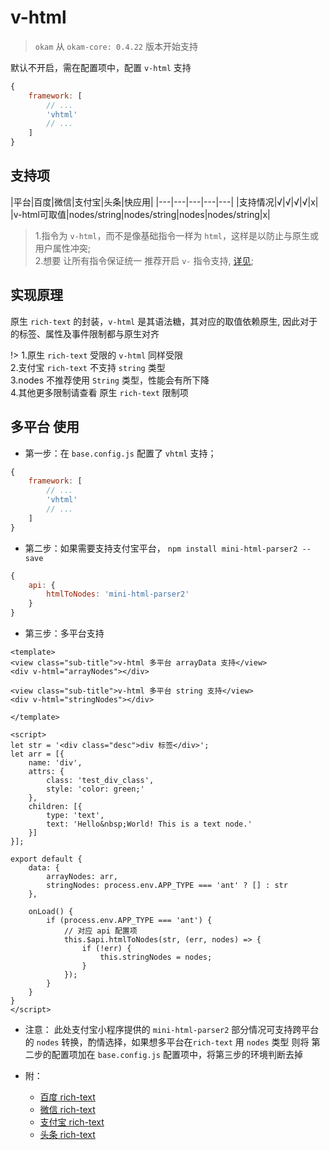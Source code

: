 # v-html

> `okam` 从 `okam-core: 0.4.22` 版本开始支持

默认不开启，需在配置项中，配置 `v-html` 支持


``` base.config.js
{
    framework: [
        // ...
        'vhtml'
        // ...
    ]
}
```

## 支持项

|平台|百度|微信|支付宝|头条|快应用|
|---|---|---|---|---|
|支持情况|√|√|√|√|x|
|v-html可取值|nodes/string|nodes/string|nodes|nodes/string|x|

> 1.指令为 `v-html`，而不是像基础指令一样为 `html`，这样是以防止与原生或用户属性冲突;<br>
  2.想要 让所有指令保证统一 推荐开启 `v-` 指令支持, [详见](template/vueSyntax.md);


## 实现原理

原生 `rich-text` 的封装，`v-html` 是其语法糖，其对应的取值依赖原生, 因此对于的标签、属性及事件限制都与原生对齐

!> 1.原生 `rich-text` 受限的 `v-html` 同样受限<br>
   2.支付宝 `rich-text` 不支持 `string` 类型<br>
   3.nodes 不推荐使用 `String` 类型，性能会有所下降<br>
   4.其他更多限制请查看 原生 `rich-text` 限制项

## 多平台 使用
* 第一步：在 `base.config.js` 配置了 `vhtml` 支持；

``` base.config.js
{
    framework: [
        // ...
        'vhtml'
        // ...
    ]
}
```

* 第二步：如果需要支持支付宝平台， `npm install mini-html-parser2 --save`
``` ant.config.js
{
    api: {
        htmlToNodes: 'mini-html-parser2'
    }
}
```

* 第三步：多平台支持

``` pages/index.vue
<template>
<view class="sub-title">v-html 多平台 arrayData 支持</view>
<div v-html="arrayNodes"></div>

<view class="sub-title">v-html 多平台 string 支持</view>
<div v-html="stringNodes"></div>

</template>

<script>
let str = '<div class="desc">div 标签</div>';
let arr = [{
    name: 'div',
    attrs: {
        class: 'test_div_class',
        style: 'color: green;'
    },
    children: [{
        type: 'text',
        text: 'Hello&nbsp;World! This is a text node.'
    }]
}];

export default {
    data: {
        arrayNodes: arr,
        stringNodes: process.env.APP_TYPE === 'ant' ? [] : str
    },

    onLoad() {
        if (process.env.APP_TYPE === 'ant') {
            // 对应 api 配置项
            this.$api.htmlToNodes(str, (err, nodes) => {
                if (!err) {
                    this.stringNodes = nodes;
                }
            });
        }
    }
}
</script>
```

* 注意：
此处支付宝小程序提供的 `mini-html-parser2` 部分情况可支持跨平台的 `nodes` 转换，酌情选择，如果想多平台在`rich-text` 用 `nodes` 类型 则将 第二步的配置项加在 `base.config.js` 配置项中，将第三步的环境判断去掉

* 附：
    * [百度 rich-text](https://smartprogram.baidu.com/docs/develop/component/base/#rich-text/)
    * [微信 rich-text](https://developers.weixin.qq.com/miniprogram/dev/component/rich-text.html)
    * [支付宝 rich-text](https://docs.alipay.com/mini/component/rich-text)
    * [头条 rich-text](https://microapp.bytedance.com/docs/comp/rich-text.html)

